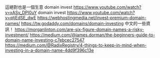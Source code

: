 
這絕對也是一個生意
domain invest https://www.youtube.com/watch?v=xASv_DPI0uY
domain invest https://www.youtube.com/watch?v=qtjEdSE_dwE
https://webhostingmedia.net/invest-premium-domain-names/
https://tw.godaddy.com/domains/domain-investing 中文的一些資訊！
https://morganlinton.com/are-six-figure-domain-names-a-risky-investment/
https://medium.com/@james.dorman/the-beginners-guide-to-domain-name-investing-c7ebcec27547
https://medium.com/@RadixRegistry/4-things-to-keep-in-mind-when-investing-in-a-domain-name-4dd9f396c13e